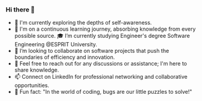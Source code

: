 ### Hi there 👋




- 🔭 I'm currently exploring the depths of self-awareness.
- 🌱  I'm on a continuous learning journey, absorbing knowledge from every possible source.
🎓   I’m currently studying Engineer's degree Software Engineering @ESPRIT University.
- 👯 I’m looking to collaborate on software projects that push the boundaries of efficiency and innovation.
- 💬  Feel free to reach out for any discussions or assistance; I'm here to share knowledge.
- 📫 Connect on LinkedIn for professional networking and collaborative opportunities.
- 🌌 Fun fact: "In the world of coding, bugs are our little puzzles to solve!"



